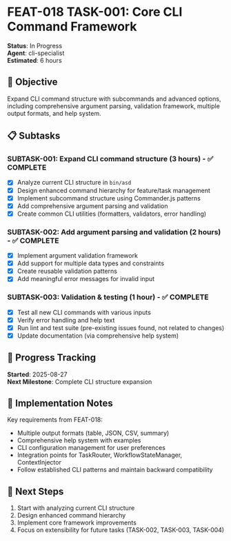 # FEAT-018 TASK-001: Core CLI Command Framework

**Status**: In Progress  
**Agent**: cli-specialist  
**Estimated**: 6 hours  

## 🎯 Objective
Expand CLI command structure with subcommands and advanced options, including comprehensive argument parsing, validation framework, multiple output formats, and help system.

## 📋 Subtasks

### SUBTASK-001: Expand CLI command structure (3 hours) - ✅ COMPLETE
- [x] Analyze current CLI structure in `bin/asd`
- [x] Design enhanced command hierarchy for feature/task management
- [x] Implement subcommand structure using Commander.js patterns
- [x] Add comprehensive argument parsing and validation
- [x] Create common CLI utilities (formatters, validators, error handling)

### SUBTASK-002: Add argument parsing and validation (2 hours) - ✅ COMPLETE  
- [x] Implement argument validation framework
- [x] Add support for multiple data types and constraints
- [x] Create reusable validation patterns
- [x] Add meaningful error messages for invalid input

### SUBTASK-003: Validation & testing (1 hour) - ✅ COMPLETE
- [x] Test all new CLI commands with various inputs
- [x] Verify error handling and help text
- [x] Run lint and test suite (pre-existing issues found, not related to changes)
- [x] Update documentation (via comprehensive help system)

## 🔄 Progress Tracking

**Started**: 2025-08-27  
**Next Milestone**: Complete CLI structure expansion  

## 📝 Implementation Notes

Key requirements from FEAT-018:
- Multiple output formats (table, JSON, CSV, summary)
- Comprehensive help system with examples
- CLI configuration management for user preferences
- Integration points for TaskRouter, WorkflowStateManager, ContextInjector
- Follow established CLI patterns and maintain backward compatibility

## 🚀 Next Steps

1. Start with analyzing current CLI structure
2. Design enhanced command hierarchy
3. Implement core framework improvements
4. Focus on extensibility for future tasks (TASK-002, TASK-003, TASK-004)